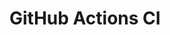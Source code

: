 # GitHub Actions CI























































































































































































































































































































































































































































































































































































































































































































































































































































































































































































































































































































































































































































































































































































































































































































































































































































































































































































































































